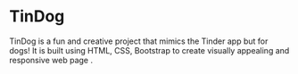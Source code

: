 # TinDog
TinDog is a fun and creative project that mimics the Tinder app but for dogs! It is built using HTML, CSS, Bootstrap to create visually appealing and responsive web page .
